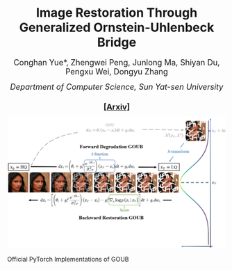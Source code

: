 # <center>Image Restoration Through Generalized Ornstein-Uhlenbeck Bridge</center>
<div align="center">
<span style="font-size: 18px;">Conghan Yue*, Zhengwei Peng, Junlong Ma, Shiyan Du, Pengxu Wei, Dongyu Zhang</span>

<span style="font-size: 18px;">*Department of Computer Science, Sun Yat-sen University*</span>

  <h1 style="font-size: 18px;"><a href="https://www.google.com">[Arxiv]</a></h1>
</div>

<div align="center">
    <img src="figs/framework.png" alt="Framework" width="900"/>
</div>

Official PyTorch Implementations of GOUB
